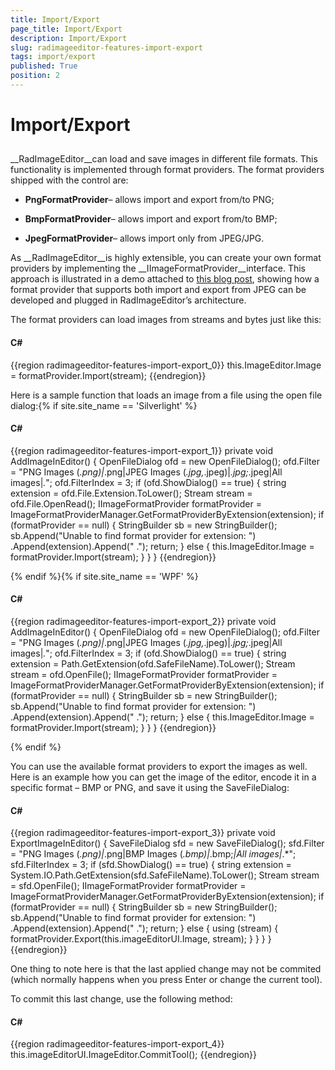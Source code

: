 ```yaml
---
title: Import/Export
page_title: Import/Export
description: Import/Export
slug: radimageeditor-features-import-export
tags: import/export
published: True
position: 2
---
```


# Import/Export



## 

__RadImageEditor__can load and save images in different file formats. This functionality is implemented through format providers. The format providers shipped with the control are:
        

* __PngFormatProvider__– allows import and export from/to PNG;
          

* __BmpFormatProvider__– allows import and export from/to BMP;
          

* __JpegFormatProvider__– allows import only from JPEG/JPG.
          

As __RadImageEditor__is highly extensible, you can create your own format providers by implementing the __IImageFormatProvider__interface. This approach is illustrated in a demo attached to [this blog post](http://blogs.telerik.com/blogs/posts/11-07-20/under-the-hood-of-radimageeditor-for-silverlight-and-wpf.aspx), showing how a format provider that supports both import and export from JPEG can be developed and plugged in RadImageEditor’s architecture.
        

The format providers can load images from streams and bytes just like this:

#### __C#__

{{region radimageeditor-features-import-export_0}}
	this.ImageEditor.Image = formatProvider.Import(stream);
	{{endregion}}



Here is a sample function that loads an image from a file using the open file dialog:{% if site.site_name == 'Silverlight' %}

#### __C#__

{{region radimageeditor-features-import-export_1}}
	private void AddImageInEditor()
	{
	   OpenFileDialog ofd = new OpenFileDialog();
	   ofd.Filter = "PNG Images (*.png)|*.png|JPEG Images (*.jpg,*.jpeg)|*.jpg;*.jpeg|All images|*.*";
	   ofd.FilterIndex = 3;
	   if (ofd.ShowDialog() == true)
	   {
	      string extension = ofd.File.Extension.ToLower();
	      Stream stream = ofd.File.OpenRead();
	      IImageFormatProvider formatProvider = ImageFormatProviderManager.GetFormatProviderByExtension(extension);
	      if (formatProvider == null)
	      {
	          StringBuilder sb = new StringBuilder();
	          sb.Append("Unable to find format provider for extension: ")
	            .Append(extension).Append(" .");
	          return;
	      }
	      else
	      {
	         this.ImageEditor.Image = formatProvider.Import(stream);
	      }
	   }
	}
	{{endregion}}

{% endif %}{% if site.site_name == 'WPF' %}

#### __C#__

{{region radimageeditor-features-import-export_2}}
	private void AddImageInEditor()
	{
	   OpenFileDialog ofd = new OpenFileDialog();
	   ofd.Filter = "PNG Images (*.png)|*.png|JPEG Images (*.jpg,*.jpeg)|*.jpg;*.jpeg|All images|*.*";
	   ofd.FilterIndex = 3;
	   if (ofd.ShowDialog() == true)
	   {
	      string extension  = Path.GetExtension(ofd.SafeFileName).ToLower();
	      Stream stream = ofd.OpenFile();
	      IImageFormatProvider formatProvider = ImageFormatProviderManager.GetFormatProviderByExtension(extension);
	      if (formatProvider == null)
	      {
	         StringBuilder sb = new StringBuilder();
	         sb.Append("Unable to find format provider for extension: ")
	           .Append(extension).Append(" .");
	       return;
	      }
	      else
	      {
	         this.ImageEditor.Image = formatProvider.Import(stream);
	      }
	   }
	}
	{{endregion}}

{% endif %}

You can use the available format providers to export the images as well.  Here is an example how you can get the image of the editor, encode it in a specific format – BMP or PNG, and save it using the SaveFileDialog:

#### __C#__

{{region radimageeditor-features-import-export_3}}
	private void ExportImageInEditor()
	{
	    SaveFileDialog sfd = new SaveFileDialog();
	    sfd.Filter = "PNG Images (*.png)|*.png|BMP Images (*.bmp)|*.bmp;*|All images|*.*";
	    sfd.FilterIndex = 3;
	    if (sfd.ShowDialog() == true)
	    {
	        string extension = System.IO.Path.GetExtension(sfd.SafeFileName).ToLower();
	        Stream stream = sfd.OpenFile();
	        IImageFormatProvider formatProvider = ImageFormatProviderManager.GetFormatProviderByExtension(extension);
	        if (formatProvider == null)
	        {
	            StringBuilder sb = new StringBuilder();
	            sb.Append("Unable to find format provider for extension: ")
	                .Append(extension).Append(" .");
	            return;
	        }
	        else
	        {
	            using (stream)
	            {
	                formatProvider.Export(this.imageEditorUI.Image, stream);
	            }
	        }
	    }
	}
	{{endregion}}



One thing to note here is that the last applied change may not be commited (which normally happens when you press Enter or change the current tool).

To commit this last change, use the following method:

#### __C#__

{{region radimageeditor-features-import-export_4}}
	this.imageEditorUI.ImageEditor.CommitTool();
	{{endregion}}


